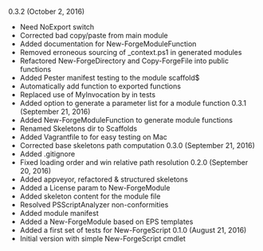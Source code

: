 0.3.2 (October 2, 2016)
 * Need NoExport switch
 * Corrected bad copy/paste from main module
 * Added documentation for New-ForgeModuleFunction
 * Removed erroneous sourcing of _context.ps1 in generated modules
 * Refactored New-ForgeDirectory and Copy-ForgeFile into public functions
 * Added Pester manifest testing to the module scaffold$
 * Automatically add function to exported functions
 * Replaced use of MyInvocation by  in tests
 * Added option to generate a parameter list for a module function
0.3.1 (September 21, 2016)
 * Added New-ForgeModuleFunction to generate module functions
 * Renamed Skeletons dir to Scaffolds
 * Added Vagrantfile to for easy testing on Mac
 * Corrected base skeletons path computation
0.3.0 (September 21, 2016)
 * Added .gitignore
 * Fixed loading order and win relative path resolution
0.2.0 (September 20, 2016) 
 * Added appveyor, refactored & structured skeletons
 * Added a License param to New-ForgeModule
 * Added skeleton content for the module file
 * Resolved PSScriptAnalyzer non-conformities
 * Added module manifest
 * Added a New-ForgeModule based on EPS templates
 * Added a first set of tests for New-ForgeScript
0.1.0 (August 21, 2016) 
 * Initial version with simple New-ForgeScript cmdlet
